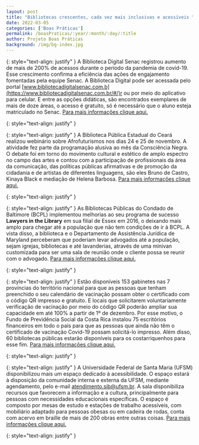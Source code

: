 ```yaml
---
layout: post
title: "Bibliotecas crescentes, cada vez mais inclusivas e acessíveis "
date: 2022-03-05
categories: ['Boas Práticas']
permalink: /boasPraticas/:year/:month/:day/:title
author: Projeto Boas Práticas
background: /img/bg-index.jpg
---
```

{: style="text-align: justify" }
A Biblioteca Digital Senac registrou aumento de mais de 200% de acessos durante o período da pandemia de covid-19. Esse crescimento confirma a eficiência das ações de engajamento fomentadas pela equipe Senac. A Biblioteca Digital pode ser acessada pelo portal [www.bibliotecadigitalsenac.com.b](https://www.bibliotecadigitalsenac.com.br/#/)r ou por meio do aplicativo para celular. E entre as opções didáticas, são encontrados exemplares de mais de doze áreas, o acesso é gratuito, só é necessário que o aluno esteja matriculado no Senac.
[Para mais informações clique aqui.](https://www.correiobraziliense.com.br/informativo/cnc/2021/11/4965558-biblioteca-digital-do-senac-registra-aumento-de-mais-de-200-nos-acessos.html)

{: style="text-align: justify" }


{: style="text-align: justify" }
A Biblioteca Pública Estadual do Ceará realizou webinário sobre Afrofuturismos nos dias 24 e 25 de novembro. A atividade fez parte da programação alusiva ao mês da Consciência Negra. O debate foi em torno do movimento cultural e estético de amplo espectro no campo das artes e contou com a participação de profissionais da área da comunicação, das políticas públicas afirmativas e de promoção da cidadania e de artistas de diferentes linguagens, são eles Bruno de Castro, Kinaya Black e mediação de Helena Barbosa.
[Para mais informações clique aqui.](https://www.secult.ce.gov.br/2021/11/23/biblioteca-publica-realiza-webinario-sobre-afrofuturismos-nos-dias-24-e-25-de-novembro/)

{: style="text-align: justify" }


{: style="text-align: justify" }
As Bibliotecas Públicas do Condado de Baltimore (BCPL) implementou melhorias ao seu programa de sucesso __Lawyers in the Library__ em sua filial de Essex em 2016, o deixando mais amplo para chegar até a população que não tem condições de ir à BCPL. A vista disso, a biblioteca e o Departamento de Assistência Jurídica de Maryland perceberam que poderiam levar advogados até a população, sejam igrejas, bibliotecas e até lavanderias, através de uma minivan customizada para ser uma sala de reunião onde o cliente possa se reunir com o advogado.
[Para mais informações clique aqui.](https://www.libraryjournal.com/story/programs+/Baltimore-County-Library-Takes-Lawyers-on-the-Road)

{: style="text-align: justify" }


{: style="text-align: justify" }
Estão disponíveis 153 gabinetes nas 7 províncias do território nacional para que as pessoas que tenham preenchido o seu calendário de vacinação possam obter o certificado com o código QR impresso e gratuito. E locais que solicitarem voluntariamente verificação de vacinação por meio do código QR poderão ampliar sua capacidade em até 100% a partir de 1º de dezembro. Por esse motivo, o Fundo de Previdência Social da Costa Rica instalou 75 escritórios financeiros em todo o país para que as pessoas que ainda não têm o certificado de vacinação Covid-19 possam solicitá-lo impresso. Além disso, 60 bibliotecas públicas estarão disponíveis para os costarriquenhos para esse fim.
[Para mais informações clique aqui.](https://www.elpais.cr/2021/12/03/bibliotecas-publicas-y-municipalidades-entregaran-el-codigo-qr-de-vacunacion/)

{: style="text-align: justify" }


{: style="text-align: justify" }
A Universidade Federal de Santa Maria (UFSM) disponibilizou mais um espaço dedicado à acessibilidade. O espaço estará à disposição da comunidade interna e externa da UFSM, mediante agendamento, pelo e-mail [atendimento.sib@ufsm.br](mailto:atendimento.sib@ufsm.br). A sala disponibiliza recursos que favorecem a informação e a cultura, principalmente para pessoas com necessidades educacionais específicas. O espaço é composto por mesas de estudo e estações de trabalho acessíveis, com mobiliário adaptado para pessoas obesas ou em cadeira de rodas, conta com acervo em braille de mais de 200 obras entre outras coisas.
[Para mais informações clique aqui.](https://www.correiodopovo.com.br/not%C3%ADcias/cidades/ufsm-inaugura-sala-voltada-%C3%A0-acessibilidade-1.724878)

{: style="text-align: justify" }

